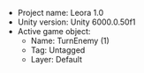 <!-- UNITY CODE ASSIST INSTRUCTIONS START -->
- Project name: Leora 1.0
- Unity version: Unity 6000.0.50f1
- Active game object:
  - Name: TurnEnemy (1)
  - Tag: Untagged
  - Layer: Default
<!-- UNITY CODE ASSIST INSTRUCTIONS END -->